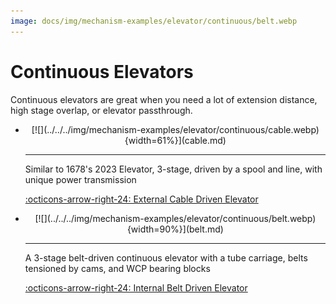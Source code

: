 ```yaml
---
image: docs/img/mechanism-examples/elevator/continuous/belt.webp
---
```


# Continuous Elevators
Continuous elevators are great when you need a lot of extension distance, high stage overlap, or elevator passthrough.

<div class="grid cards" markdown>

-   <center>[![](../../../img/mechanism-examples/elevator/continuous/cable.webp){width=61%}](cable.md)</center>

    ---

    Similar to 1678's 2023 Elevator, 3-stage, driven by a spool and line, with unique power transmission 
    
    [:octicons-arrow-right-24: External Cable Driven Elevator](cable.md)

-   <center>[![](../../../img/mechanism-examples/elevator/continuous/belt.webp){width=90%}](belt.md)</center>

    ---

    A 3-stage belt-driven continuous elevator with a tube carriage, belts tensioned by cams, and WCP bearing blocks
    
    [:octicons-arrow-right-24: Internal Belt Driven Elevator](belt.md)

</div>

<br>